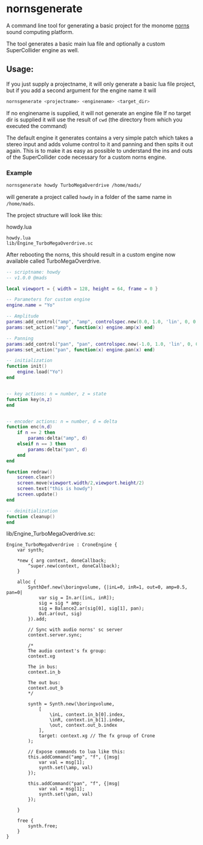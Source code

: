 # nornsgenerate

A command line tool for generating a basic project for the monome [norns](https://monome.org/docs/norns/) sound computing platform. 

The tool generates a basic main lua file and optionally a custom SuperCollider engine as well.

## Usage:
If you just supply a projectname, it will only generate a basic lua file project, but if you add a second argument for the engine name it will 

```bash
nornsgenerate <projectname> <enginename> <target_dir>
```

If no enginename is supplied, it will not generate an engine file
If no target dir is supplied it will use the result of `cwd` (the directory from which you executed the command)

The default engine it generates contains a very simple patch which takes a stereo input and adds volume control to it and panning and then spits it out again. This is to make it as easy as possible to understand the ins and outs of the SuperCollider code necessary for a custom norns engine.

### Example
```bash
nornsgenerate howdy TurboMegaOverdrive /home/mads/
```
will generate a project called `howdy` in a folder of the same name in `/home/mads`.

The project structure will look like this:

howdy.lua
```
howdy.lua
lib/Engine_TurboMegaOverdrive.sc
```

After rebooting the norns, this should result in a custom engine now available called TurboMegaOverdrive.

```lua
-- scriptname: howdy
-- v1.0.0 @mads

local viewport = { width = 128, height = 64, frame = 0 }

-- Parameters for custom engine
engine.name = "Yo"

-- Amplitude
params:add_control("amp", "amp", controlspec.new(0.0, 1.0, 'lin', 0, 0.5, 'amps'))
params:set_action("amp", function(x) engine.amp(x) end)

-- Panning
params:add_control("pan", "pan", controlspec.new(-1.0, 1.0, 'lin', 0, 0.5, 'pans'))
params:set_action("pan", function(x) engine.pan(x) end)

-- initialization
function init()
	engine.load("Yo")
end


-- key actions: n = number, z = state
function key(n,z)
end


-- encoder actions: n = number, d = delta
function enc(n,d)
	if n == 2 then
		params:delta("amp", d)
	elseif n == 3 then
		params:delta("pan", d)
	end
end

function redraw()
	screen.clear()
	screen.move(viewport.width/2,viewport.height/2)
	screen.text("this is howdy")
	screen.update()
end

-- deinitialization
function cleanup()
end
```

lib/Engine\_TurboMegaOverdrive.sc:
```supercollider
Engine_TurboMegaOverdrive : CroneEngine {
	var synth;

	*new { arg context, doneCallback;
		^super.new(context, doneCallback);
	}

	alloc {
		SynthDef.new(\boringvolume, {|inL=0, inR=1, out=0, amp=0.5, pan=0|
			var sig = In.ar([inL, inR]);
			sig = sig * amp;
			sig = Balance2.ar(sig[0], sig[1], pan);
			Out.ar(out, sig)
		}).add;

		// Sync with audio norns' sc server
		context.server.sync;

		/*
		The audio context's fx group:
		context.xg

		The in bus:
		context.in_b

		The out bus:
		context.out_b
		*/

		synth = Synth.new(\boringvolume, 
			[
				\inL, context.in_b[0].index,
				\inR, context.in_b[1].index,
				\out, context.out_b.index 
			],
			target: context.xg // The fx group of Crone
		);

		// Expose commands to lua like this:
		this.addCommand("amp", "f", {|msg|
			var val = msg[1];
			synth.set(\amp, val)
		});

		this.addCommand("pan", "f", {|msg|
			var val = msg[1];
			synth.set(\pan, val)
		});

	}

	free {
		synth.free;
	}
}
```
